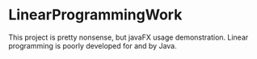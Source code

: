# LinearProgrammingWork
This project is pretty nonsense, but javaFX usage demonstration. Linear programming is poorly developed for and by Java.
